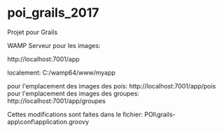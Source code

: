# poi_grails_2017
Projet pour Grails


WAMP Serveur pour les images:

  http://localhost:7001/app

  localement:
    C:/wamp64/www/myapp

  pour l'emplacement des images des pois:
    http://localhost:7001/app/pois
  pour l'emplacement des images des groupes:
    http://localhost:7001/app/groupes
    
Cettes modifications sont faites dans le fichier: POI\grails-app\conf\application.groovy





